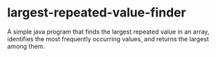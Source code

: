 # largest-repeated-value-finder
A simple java program that finds the largest repeated value in an array, identifies the most frequently occurring values, and returns the largest among them. 
